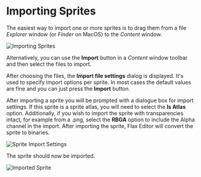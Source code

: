 # Importing Sprites

The easiest way to import one or more sprites is to drag them from a file *Explorer*  window (or *Finder* on MacOS) to the *Content* window.

![Importing Sprites](media/sprites-01.jpg)

Alternatively, you can use the **Import** button in a *Content* window toolbar and then select the files to import.

After choosing the files, the **Import file settings** dialog is displayed. It's used to specify import options per sprite. In most cases the default values are fine and you can just press the **Import** button.

After importing a sprite you will be prompted with a dialogue box for import settings. If this sprite is a sprite atlas, you will need to select the **Is Atlas** option. Additionally, if you wish to import the sprite with transparencies intact, for example from a .png, select the **RBGA** option to include the Alpha channel in the import. After importing the sprite, Flax Editor will convert the sprite to binaries.

![Sprite Import Settings](media/sprites-02.jpg)

The sprite should now be imported.

![Imported Sprite](media/sprites-03.jpg)
